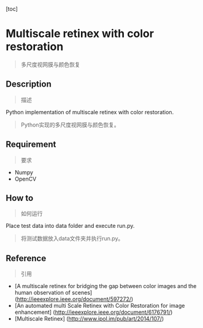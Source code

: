 [toc]

# Multiscale retinex with color restoration

> 多尺度视网膜与颜色恢复

## Description

> 描述

Python implementation of multiscale retinex with color restoration.

>  Python实现的多尺度视网膜与颜色恢复。

## Requirement

> 要求

* Numpy
* OpenCV

## How to

> 如何运行

Place test data into data folder and execute run.py.

> 将测试数据放入data文件夹并执行run.py。

## Reference

> 引用

* [A multiscale retinex for bridging the gap between color images and the human observation of scenes] (http://ieeexplore.ieee.org/document/597272/)
* [An automated multi Scale Retinex with Color Restoration for image enhancement] (http://ieeexplore.ieee.org/document/6176791/)
* [Multiscale Retinex] (http://www.ipol.im/pub/art/2014/107/)
